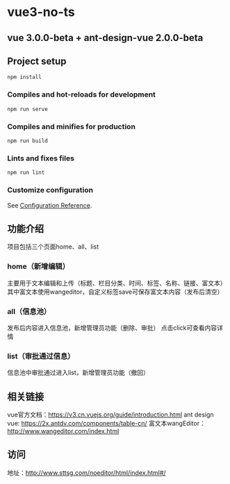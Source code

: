# vue3-no-ts
## vue 3.0.0-beta + ant-design-vue 2.0.0-beta

## Project setup
```
npm install
```

### Compiles and hot-reloads for development
```
npm run serve
```

### Compiles and minifies for production
```
npm run build
```

### Lints and fixes files
```
npm run lint
```

### Customize configuration
See [Configuration Reference](https://cli.vuejs.org/config/).

## 功能介绍
项目包括三个页面home、all、list
### home（新增编辑）
主要用于文本编辑和上传（标题、栏目分类、时间、标签、名称、链接、富文本）
其中富文本使用wangeditor，自定义标签save可保存富文本内容（发布后清空）

### all（信息池）
发布后内容进入信息池，新增管理员功能（删除、审批）
点击click可查看内容详情

### list（审批通过信息）
信息池中审批通过进入list，新增管理员功能（撤回）

## 相关链接
vue官方文档：<https://v3.cn.vuejs.org/guide/introduction.html>
ant design vue: <https://2x.antdv.com/components/table-cn/>
富文本wangEditor：<http://www.wangeditor.com/index.html>

## 访问
地址：<http://www.sttsg.com/noeditor/html/index.html#/>


